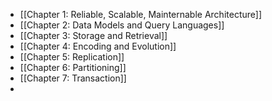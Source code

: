 - [[Chapter 1: Reliable, Scalable, Mainternable Architecture]]
- [[Chapter 2: Data Models and Query Languages]]
- [[Chapter 3: Storage and Retrieval]]
- [[Chapter 4: Encoding and Evolution]]
- [[Chapter 5: Replication]]
- [[Chapter 6: Partitioning]]
- [[Chapter 7: Transaction]]
-